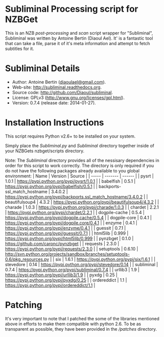 Subliminal Processing script for NZBGet
=======================================
This is an NZB  _post-processing_ and _scan_ script wrapper for "Subliminal",
Subliminal was written by Antoine Bertin (Diaoul Ael). It' is a fantastic
tool that can take a file, parse it of it's meta information and attempt
to fetch subtitles for it.

Subliminal Details
==================
* Author: Antoine Bertin (diaoulael@gmail.com).
* Web-site: http://subliminal.readthedocs.org.
* Source code: http://github.com/Diaoul/subliminal.
* License: GPLv3 (http://www.gnu.org/licenses/gpl.html).
* Version: 0.7.4 (release date: 2014-01-27).

Installation Instructions
=========================
This script requires Python v2.6+ to be installed on your system.

Simply place the _Subliminal.py_ and _Subliminal_ directory together inside
of your NZBGets nzbget/scripts directory.

Note: The _Subliminal_ directory provides all of the nessisary dependencies
in order for this script to work correctly. The directory is only required
if you do not have the following packages already available to you global
environment:
| Name                          | Version | Source                                                                            |
| -----                         | ------- | ------                                                                            |
| pysrt                         | 1.0.1   | https://pypi.python.org/pypi/pysrt/1.0.1                                          |
| babelfish                     | 0.5.1   | https://pypi.python.org/pypi/babelfish/0.5.1                                      |
| backports-ssl_match_hostname  | 3.4.0.2 | https://pypi.python.org/pypi/backports.ssl_match_hostname/3.4.0.2                 |
| beautifulsoup4                | 4.3.2   | https://pypi.python.org/pypi/beautifulsoup4/4.3.2                                 |
| charade                       | 1.0.3   | https://pypi.python.org/pypi/charade/1.0.3                                        |
| chardet                       | 2.2.1   | https://pypi.python.org/pypi/chardet/2.2.1                                        |
| dogpile-cache                 | 0.5.4   | https://pypi.python.org/pypi/dogpile.cache/0.5.4                                  |
| dogpile-core                  | 0.4.1   | https://pypi.python.org/pypi/dogpile.core/0.4.1                                   |
| enzyme                        | 0.4.1   | https://pypi.python.org/pypi/enzyme/0.4.1                                         |
| guessit                       | 0.7.1   | https://pypi.python.org/pypi/guessit/0.7.1                                        |
| html5lib                      | 0.999   | https://pypi.python.org/pypi/html5lib/0.999                                       |
| pynzbget                      | 0.1.0   | https://github.com/caronc/pynzbget                                                |
| requests                      | 2.3.0   | https://pypi.python.org/pypi/requests/2.3.0                                       |
| setuptools                    | 0.6.10  | http://svn.python.org/projects/sandbox/branches/setuptools-0.6/pkg_resources.py   |
| six                           | 1.6.1   | https://pypi.python.org/pypi/six/1.6.1                                            |
| stevedore                     | 0.14    | https://pypi.python.org/pypi/stevedore/0.14                                       |
| subliminal                    | 0.7.4   | https://pypi.python.org/pypi/subliminal/0.7.4                                     |
| urllib3                       | 1.9     | https://pypi.python.org/pypi/urllib3/1.9                                          |
| pyxdg                         | 0.25    | https://pypi.python.org/pypi/pyxdg/0.25                                           |
| ordereddict                   | 1.1     | https://pypi.python.org/pypi/ordereddict/1.1                                      |

Patching
========
It's very important to note that I patched the some of the libraries mentioned
above in efforts to make them compatible with python 2.6. To be as transparent
as possible, they have been provided in the _/patches_ directory.
